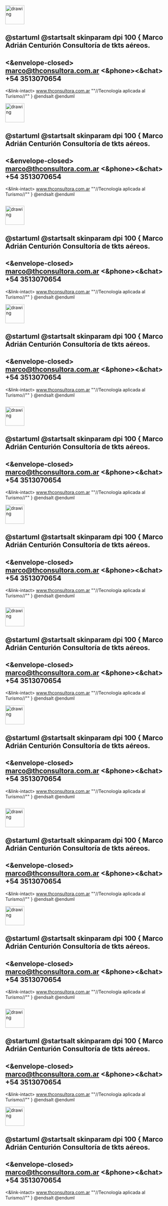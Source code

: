 <img src="travel.svg" alt="drawing" width="60"/>

@startuml
@startsalt
skinparam dpi 100
{
**Marco Adrián Centurión**
Consultoría de tkts aéreos.  
--
<&envelope-closed> marco@thconsultora.com.ar 
<&phone><&chat> +54 3513070654  
--
<&link-intact> www.thconsultora.com.ar
""//Tecnología aplicada al Turismo//""
}
@endsalt
@enduml


<img src="travel.svg" alt="drawing" width="60"/>

@startuml
@startsalt
skinparam dpi 100
{
**Marco Adrián Centurión**
Consultoría de tkts aéreos.  
--
<&envelope-closed> marco@thconsultora.com.ar 
<&phone><&chat> +54 3513070654  
--
<&link-intact> www.thconsultora.com.ar
""//Tecnología aplicada al Turismo//""
}
@endsalt
@enduml

```
```


<img src="travel.svg" alt="drawing" width="60"/>

@startuml
@startsalt
skinparam dpi 100
{
**Marco Adrián Centurión**
Consultoría de tkts aéreos.  
--
<&envelope-closed> marco@thconsultora.com.ar 
<&phone><&chat> +54 3513070654  
--
<&link-intact> www.thconsultora.com.ar
""//Tecnología aplicada al Turismo//""
}
@endsalt
@enduml


<img src="travel.svg" alt="drawing" width="60"/>

@startuml
@startsalt
skinparam dpi 100
{
**Marco Adrián Centurión**
Consultoría de tkts aéreos.  
--
<&envelope-closed> marco@thconsultora.com.ar 
<&phone><&chat> +54 3513070654  
--
<&link-intact> www.thconsultora.com.ar
""//Tecnología aplicada al Turismo//""
}
@endsalt
@enduml

```
```


<img src="travel.svg" alt="drawing" width="60"/>

@startuml
@startsalt
skinparam dpi 100
{
**Marco Adrián Centurión**
Consultoría de tkts aéreos.  
--
<&envelope-closed> marco@thconsultora.com.ar 
<&phone><&chat> +54 3513070654  
--
<&link-intact> www.thconsultora.com.ar
""//Tecnología aplicada al Turismo//""
}
@endsalt
@enduml


<img src="travel.svg" alt="drawing" width="60"/>

@startuml
@startsalt
skinparam dpi 100
{
**Marco Adrián Centurión**
Consultoría de tkts aéreos.  
--
<&envelope-closed> marco@thconsultora.com.ar 
<&phone><&chat> +54 3513070654  
--
<&link-intact> www.thconsultora.com.ar
""//Tecnología aplicada al Turismo//""
}
@endsalt
@enduml

```
```


<img src="travel.svg" alt="drawing" width="60"/>

@startuml
@startsalt
skinparam dpi 100
{
**Marco Adrián Centurión**
Consultoría de tkts aéreos.  
--
<&envelope-closed> marco@thconsultora.com.ar 
<&phone><&chat> +54 3513070654  
--
<&link-intact> www.thconsultora.com.ar
""//Tecnología aplicada al Turismo//""
}
@endsalt
@enduml


<img src="travel.svg" alt="drawing" width="60"/>

@startuml
@startsalt
skinparam dpi 100
{
**Marco Adrián Centurión**
Consultoría de tkts aéreos.  
--
<&envelope-closed> marco@thconsultora.com.ar 
<&phone><&chat> +54 3513070654  
--
<&link-intact> www.thconsultora.com.ar
""//Tecnología aplicada al Turismo//""
}
@endsalt
@enduml

```
```


<img src="travel.svg" alt="drawing" width="60"/>

@startuml
@startsalt
skinparam dpi 100
{
**Marco Adrián Centurión**
Consultoría de tkts aéreos.  
--
<&envelope-closed> marco@thconsultora.com.ar 
<&phone><&chat> +54 3513070654  
--
<&link-intact> www.thconsultora.com.ar
""//Tecnología aplicada al Turismo//""
}
@endsalt
@enduml


<img src="travel.svg" alt="drawing" width="60"/>

@startuml
@startsalt
skinparam dpi 100
{
**Marco Adrián Centurión**
Consultoría de tkts aéreos.  
--
<&envelope-closed> marco@thconsultora.com.ar 
<&phone><&chat> +54 3513070654  
--
<&link-intact> www.thconsultora.com.ar
""//Tecnología aplicada al Turismo//""
}
@endsalt
@enduml

```
```


<img src="travel.svg" alt="drawing" width="60"/>

@startuml
@startsalt
skinparam dpi 100
{
**Marco Adrián Centurión**
Consultoría de tkts aéreos.  
--
<&envelope-closed> marco@thconsultora.com.ar 
<&phone><&chat> +54 3513070654  
--
<&link-intact> www.thconsultora.com.ar
""//Tecnología aplicada al Turismo//""
}
@endsalt
@enduml


<img src="travel.svg" alt="drawing" width="60"/>

@startuml
@startsalt
skinparam dpi 100
{
**Marco Adrián Centurión**
Consultoría de tkts aéreos.  
--
<&envelope-closed> marco@thconsultora.com.ar 
<&phone><&chat> +54 3513070654  
--
<&link-intact> www.thconsultora.com.ar
""//Tecnología aplicada al Turismo//""
}
@endsalt
@enduml

```
```


